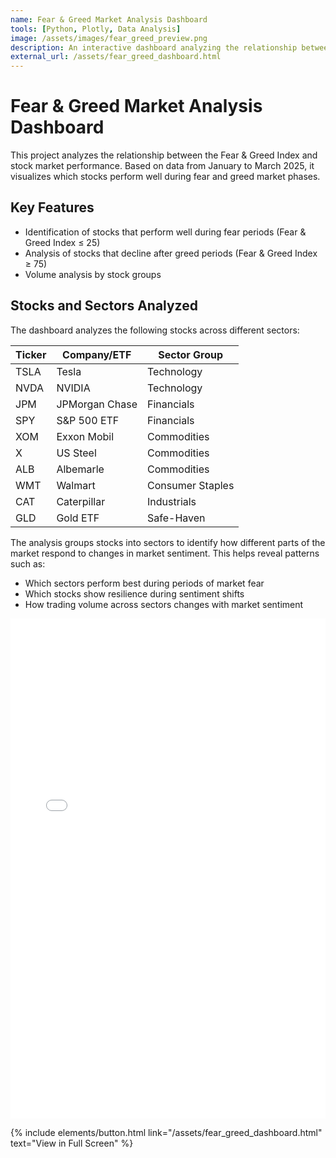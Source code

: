 ```yaml
---
name: Fear & Greed Market Analysis Dashboard
tools: [Python, Plotly, Data Analysis]
image: /assets/images/fear_greed_preview.png
description: An interactive dashboard analyzing the relationship between market sentiment (Fear & Greed Index) and stock performance.
external_url: /assets/fear_greed_dashboard.html
---
```

# Fear & Greed Market Analysis Dashboard

This project analyzes the relationship between the Fear & Greed Index and stock market performance. Based on data from January to March 2025, it visualizes which stocks perform well during fear and greed market phases.

## Key Features
- Identification of stocks that perform well during fear periods (Fear & Greed Index ≤ 25)
- Analysis of stocks that decline after greed periods (Fear & Greed Index ≥ 75)
- Volume analysis by stock groups

## Stocks and Sectors Analyzed

The dashboard analyzes the following stocks across different sectors:

| Ticker | Company/ETF | Sector Group |
|--------|-------------|--------------|
| TSLA | Tesla | Technology |
| NVDA | NVIDIA | Technology |
| JPM | JPMorgan Chase | Financials |
| SPY | S&P 500 ETF | Financials |
| XOM | Exxon Mobil | Commodities |
| X | US Steel | Commodities |
| ALB | Albemarle | Commodities |
| WMT | Walmart | Consumer Staples |
| CAT | Caterpillar | Industrials |
| GLD | Gold ETF | Safe-Haven |

The analysis groups stocks into sectors to identify how different parts of the market respond to changes in market sentiment. This helps reveal patterns such as:

- Which sectors perform best during periods of market fear
- Which stocks show resilience during sentiment shifts
- How trading volume across sectors changes with market sentiment

<div class="embed-responsive">
  <iframe src="/assets/fear_greed_dashboard.html" height="800px" width="100%" frameborder="0"></iframe>
</div>

{% include elements/button.html link="/assets/fear_greed_dashboard.html" text="View in Full Screen" %}
